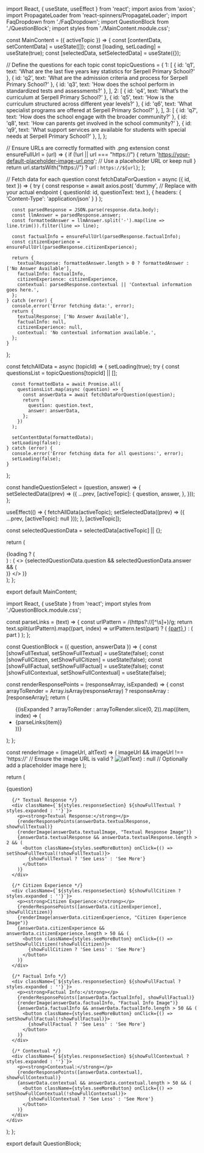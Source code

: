 import React, { useState, useEffect } from 'react';
import axios from 'axios';
import PropagateLoader from 'react-spinners/PropagateLoader';
import FaqDropdown from './FaqDropdown';
import QuestionBlock from './QuestionBlock';
import styles from './MainContent.module.css';

const MainContent = ({ activeTopic }) => {
  const [contentData, setContentData] = useState([]);
  const [loading, setLoading] = useState(true);
  const [selectedData, setSelectedData] = useState({});

  // Define the questions for each topic
  const topicQuestions = {
    1: [
      { id: 'q1', text: 'What are the last five years key statistics for Serpell Primary School?' },
      { id: 'q2', text: 'What are the admission criteria and process for Serpell Primary School?' },
      { id: 'q3', text: 'How does the school perform in standardized tests and assessments?' },
    ],
    2: [
      { id: 'q4', text: 'What’s the curriculum at Serpell Primary School?' },
      { id: 'q5', text: 'How is the curriculum structured across different year levels?' },
      { id: 'q6', text: 'What specialist programs are offered at Serpell Primary School?' },
    ],
    3: [
      { id: 'q7', text: 'How does the school engage with the broader community?' },
      { id: 'q8', text: 'How can parents get involved in the school community?' },
      { id: 'q9', text: 'What support services are available for students with special needs at Serpell Primary School?' },
    ],
  };

  // Ensure URLs are correctly formatted with .png extension
  const ensureFullUrl = (url) => {
    if (!url || url === "https://") {
      return 'https://your-default-placeholder-image-url.png'; // Use a placeholder URL or keep null
    }
    return url.startsWith("https://") ? url : `https://${url}`;
  };

  // Fetch data for each question
  const fetchDataForQuestion = async ({ id, text }) => {
    try {
      const response = await axios.post(
        'dummy', // Replace with your actual endpoint
        { questionId: id, questionText: text },
        { headers: { 'Content-Type': 'application/json' } }
      );

      const parsedResponse = JSON.parse(response.data.body);
      const llmAnswer = parsedResponse.answer;
      const formattedAnswer = llmAnswer.split('-').map(line => line.trim()).filter(line => line);

      const factualInfo = ensureFullUrl(parsedResponse.factualInfo);
      const citizenExperience = ensureFullUrl(parsedResponse.citizenExperience);

      return {
        textualResponse: formattedAnswer.length > 0 ? formattedAnswer : ['No Answer Available'],
        factualInfo: factualInfo,
        citizenExperience: citizenExperience,
        contextual: parsedResponse.contextual || 'Contextual information goes here.',
      };
    } catch (error) {
      console.error('Error fetching data:', error);
      return {
        textualResponse: ['No Answer Available'],
        factualInfo: null,
        citizenExperience: null,
        contextual: 'No contextual information available.',
      };
    }
  };

  const fetchAllData = async (topicId) => {
    setLoading(true);
    try {
      const questionsList = topicQuestions[topicId] || [];

      const formattedData = await Promise.all(
        questionsList.map(async (question) => {
          const answerData = await fetchDataForQuestion(question);
          return {
            question: question.text,
            answer: answerData,
          };
        })
      );

      setContentData(formattedData);
      setLoading(false);
    } catch (error) {
      console.error('Error fetching data for all questions:', error);
      setLoading(false);
    }
  };

  const handleQuestionSelect = (question, answer) => {
    setSelectedData((prev) => ({
      ...prev,
      [activeTopic]: {
        question,
        answer,
      },
    }));
  };

  useEffect(() => {
    fetchAllData(activeTopic);
    setSelectedData((prev) => ({ ...prev, [activeTopic]: null }));
  }, [activeTopic]);

  const selectedQuestionData = selectedData[activeTopic] || {};

  return (
    <div className={styles.mainContent}>
      {loading ? (
        <div className={styles.loaderWrapper}>
          <PropagateLoader color="rgb(15, 95, 220)" loading={loading} size={22} />
        </div>
      ) : (
        <>
          <FaqDropdown
            contentData={contentData}
            onQuestionSelect={handleQuestionSelect}
            selectedQuestion={selectedQuestionData.question}
            selectedAnswer={selectedQuestionData.answer}
          />
          {selectedQuestionData.question && selectedQuestionData.answer && (
            <div className={styles.selectedQuestionBlock}>
              <QuestionBlock
                question={selectedQuestionData.question}
                answerData={selectedQuestionData.answer}
              />
            </div>
          )}
        </>
      )}
    </div>
  );
};

export default MainContent;








import React, { useState } from 'react';
import styles from './QuestionBlock.module.css';

const parseLinks = (text) => {
  const urlPattern = /(https?:\/\/[^\s]+)/g;
  return text.split(urlPattern).map((part, index) =>
    urlPattern.test(part) ? (
      <a key={index} href={part} target="_blank" rel="noopener noreferrer" className={styles.link}>
        {part}
      </a>
    ) : (
      part
    )
  );
};

const QuestionBlock = ({ question, answerData }) => {
  const [showFullTextual, setShowFullTextual] = useState(false);
  const [showFullCitizen, setShowFullCitizen] = useState(false);
  const [showFullFactual, setShowFullFactual] = useState(false);
  const [showFullContextual, setShowFullContextual] = useState(false);

  const renderResponsePoints = (responseArray, isExpanded) => {
    const arrayToRender = Array.isArray(responseArray) ? responseArray : [responseArray];
    return (
      <ul className={styles.responseList}>
        {(isExpanded ? arrayToRender : arrayToRender.slice(0, 2)).map((item, index) => (
          <li key={index} className={styles.responseItem}>
            {parseLinks(item)}
          </li>
        ))}
      </ul>
    );
  };

  const renderImage = (imageUrl, altText) => (
    imageUrl && imageUrl !== 'https://' // Ensure the image URL is valid
      ? <img src={imageUrl} alt={altText} className={styles.responseImage} />
      : null // Optionally add a placeholder image here
  );

  return (
    <div className={styles.questionBlock}>
      <div className={styles.question}>{question}</div>

      {/* Textual Response */}
      <div className={`${styles.responseSection} ${showFullTextual ? styles.expanded : ''}`}>
        <p><strong>Textual Response:</strong></p>
        {renderResponsePoints(answerData.textualResponse, showFullTextual)}
        {renderImage(answerData.textualImage, "Textual Response Image")}
        {answerData.textualResponse && answerData.textualResponse.length > 2 && (
          <button className={styles.seeMoreButton} onClick={() => setShowFullTextual(!showFullTextual)}>
            {showFullTextual ? 'See Less' : 'See More'}
          </button>
        )}
      </div>

      {/* Citizen Experience */}
      <div className={`${styles.responseSection} ${showFullCitizen ? styles.expanded : ''}`}>
        <p><strong>Citizen Experience:</strong></p>
        {renderResponsePoints([answerData.citizenExperience], showFullCitizen)}
        {renderImage(answerData.citizenExperience, "Citizen Experience Image")}
        {answerData.citizenExperience && answerData.citizenExperience.length > 50 && (
          <button className={styles.seeMoreButton} onClick={() => setShowFullCitizen(!showFullCitizen)}>
            {showFullCitizen ? 'See Less' : 'See More'}
          </button>
        )}
      </div>

      {/* Factual Info */}
      <div className={`${styles.responseSection} ${showFullFactual ? styles.expanded : ''}`}>
        <p><strong>Factual Info:</strong></p>
        {renderResponsePoints([answerData.factualInfo], showFullFactual)}
        {renderImage(answerData.factualInfo, "Factual Info Image")}
        {answerData.factualInfo && answerData.factualInfo.length > 50 && (
          <button className={styles.seeMoreButton} onClick={() => setShowFullFactual(!showFullFactual)}>
            {showFullFactual ? 'See Less' : 'See More'}
          </button>
        )}
      </div>

      {/* Contextual */}
      <div className={`${styles.responseSection} ${showFullContextual ? styles.expanded : ''}`}>
        <p><strong>Contextual:</strong></p>
        {renderResponsePoints([answerData.contextual], showFullContextual)}
        {answerData.contextual && answerData.contextual.length > 50 && (
          <button className={styles.seeMoreButton} onClick={() => setShowFullContextual(!showFullContextual)}>
            {showFullContextual ? 'See Less' : 'See More'}
          </button>
        )}
      </div>
    </div>
  );
};

export default QuestionBlock;
